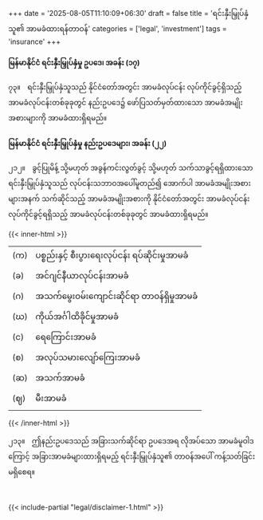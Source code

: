 +++
date = '2025-08-05T11:10:09+06:30'
draft = false
title = 'ရင်းနှီးမြှုပ်နှံသူ၏ အာမခံထားရန်တာဝန်'
categories = ['legal', 'investment']
tags = 'insurance'
+++

#### မြန်မာနိုင်ငံ ရင်းနှီးမြှုပ်နှံမှု ဥပဒေ၊ အခန်း (၁၇) 
၇၃။&emsp;ရင်းနှီးမြှုပ်နှံသူသည် နိုင်ငံတော်အတွင်း အာမခံလုပ်ငန်း လုပ်ကိုင်ခွင့်ရှိသည့် အာမခံလုပ်ငန်းတစ်ခုခုတွင် နည်းဥပဒေ၌ ဖော်ပြသတ်မှတ်ထားသော အာမခံအမျိုးအစားများကို အာမခံထားရှိရမည်။

#### မြန်မာနိုင်ငံ ရင်းနှီးမြှုပ်နှံမှု နည်းဥပဒေများ၊ အခန်း (၂၂)
၂၁၂။&emsp;ခွင့်ပြုမိန့် သို့မဟုတ် အခွန်ကင်းလွတ်ခွင့် သို့မဟုတ် သက်သာခွင့်ရရှိထားသော ရင်းနှီးမြှုပ်နှံသူသည် လုပ်ငန်းသဘာဝအပေါ်မူတည်၍ အောက်ပါ အာမခံအမျိုးအစားများအနက် သက်ဆိုင်သည့် အာမခံအမျိုးအစားကို နိုင်ငံတော်အတွင်း အာမခံလုပ်ငန်း လုပ်ကိုင်ခွင့်ရရှိသည့် အာမခံလုပ်ငန်းတစ်ခုခုတွင် အာမခံထားရှိရမည်။

{{< inner-html >}}
<table class="list">
    <tr>
        <td>(က)</td>
        <td>ပစ္စည်းနှင့် စီးပွားရေးလုပ်ငန်း ရပ်ဆိုင်းမှုအာမခံ</td>
    </tr>
    <tr>
        <td>(ခ)</td>
        <td>အင်ဂျင်နီယာလုပ်ငန်းအာမခံ</td>
    </tr>
    <tr>
        <td>(ဂ)</td>
        <td>အသက်မွေးဝမ်းကျောင်းဆိုင်ရာ တာဝန်ရှိမှုအာမခံ</td>
    </tr>
    <tr>
        <td>(ဃ)</td>
        <td>ကိုယ်အင်္ဂါထိခိုင်မှုအာမခံ</td>
    </tr>
    <tr>
        <td>(င)</td>
        <td>ရေကြောင်းအာမခံ</td>
    </tr>
    <tr>
        <td>(စ)</td>
        <td>အလုပ်သမားလျော်ကြေးအာမခံ</td>
    </tr>
    <tr>
        <td>(ဆ)</td>
        <td>အသက်အာမခံ</td>
    </tr>
    <tr>
        <td>(ဈ)</td>
        <td>မီးအာမခံ</td>
    </tr>
</table>
{{< /inner-html >}}

၂၁၃။&emsp;ဤနည်းဥပဒေသည် အခြားသက်ဆိုင်ရာ ဥပဒေအရ လိုအပ်သော အာမခံမူဝါဒကြောင့် အခြားအာမခံများထားရှိရမည့် ရင်းနှီးမြှုပ်နှံသူ၏ တာဝန်အပေါ် ကန့်သတ်ခြင်းမရှိစေရ။

&nbsp;

{{< include-partial "legal/disclaimer-1.html" >}}